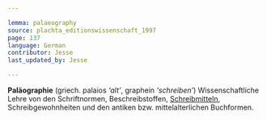 ```yaml
---

lemma: palaeography
source: plachta_editionswissenschaft_1997
page: 137
language: German
contributor: Jesse
last_updated_by: Jesse

---
```

**Paläographie** (griech. palaios _‘alt’_, graphein _‘schreiben’_) Wissenschaftliche Lehre von den Schriftnormen, Beschreibstoffen, [Schreibmitteln](writingTools.html), Schreibgewohnheiten und den antiken bzw. mittelalterlichen Buchformen.
